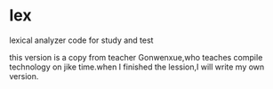 # lex
lexical analyzer code for study and test

this version is a copy from teacher Gonwenxue,who teaches compile technology on jike time.when I finished the lession,I will write my own version.
